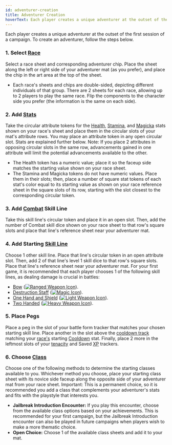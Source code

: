 ```yaml
---
id: adventurer-creation
title: Adventurer Creation
hoverText: Each player creates a unique adventurer at the outset of the first session of a campaign.
---
```


Each player creates a unique adventurer at the outset of the first session of a campaign. To create an adventurer, follow the steps below.

### 1. Select [Race](/docs/adventurer/races/index)

Select a race sheet and corresponding adventurer chip. Place the sheet along the left or right side of your adventurer mat (as you prefer), and place the chip in the art area at the top of the sheet.

- Each race's sheets and chips are double-sided, depicting different individuals of that group. There are 2 sheets for each race, allowing up to 2 players to play the same race. Flip the components to the character side you prefer (the information is the same on each side).

### 2. Add [Stats](/docs/adventurer/stats/)

Take the circular attribute tokens for the [Health](/docs/adventurer/stats/health), [Stamina](/docs/adventurer/stats/stamina), and [Magicka](/docs/adventurer/stats/magicka) stats shown on your race's sheet and place them in the circular slots of your mat's attribute rows. You may place an attribute token in any open circular slot. Stats are explained further below. Note: If you place 2 attributes in opposing circular slots in the same row, advancements gained in one attribute will limit the potential advancements available to the other.

- The Health token has a numeric value; place it so the faceup side matches the starting value shown on your race sheet.
- The Stamina and Magicka tokens do not have numeric values. Place them in their slots; then, place a number of square stat tokens of each stat's color equal to its starting value as shown on your race reference sheet in the square slots of its row, starting with the slot closest to the corresponding circular token.

### 3. Add [Combat](/docs/adventurer/skill-lines/warrior/combat) Skill Line

Take this skill line's circular token and place it in an open slot. Then, add the number of Combat skill dice shown on your race sheet to that row's square slots and place that line's reference sheet near your adventurer mat.

### 4. Add Starting [Skill Line](/docs/adventurer/skill-lines/index)

Choose 1 other skill line. Place that line's circular token in an open attribute slot. Then, add 2 of that line's level 1 skill dice to that row's square slots. Place that line's reference sheet near your adventurer mat. For your first game, it is recommended that each player chooses 1 of the following skill lines, as dealing damage is crucial in battles:

- [Bow](/docs/adventurer/skill-lines/warrior/bow) ([<img src="/icons/ranged-weapon.svg" alt="Ranged Weapon Icon" className="icon-svg" />](/docs/battles/battle-forms/ranged-weapon)).
- [Destruction Staff](/docs/adventurer/skill-lines/mage/destruction-staff) ([<img src="/icons/magic.svg" alt="Magic Icon" className="icon-svg" />](/docs/battles/battle-forms/magic)).
- [One Hand and Shield](/docs/adventurer/skill-lines/warrior/one-hand-and-shield) ([<img src="/icons/light-weapon.svg" alt="Light Weapon Icon" className="icon-svg" />](/docs/battles/battle-forms/light-weapon)).
- [Two Handed](/docs/adventurer/skill-lines/warrior/two-handed) ([<img src="/icons/heavy-weapon.svg" alt="Heavy Weapon Icon" className="icon-svg" />](/docs/battles/battle-forms/heavy-weapon)).

### 5. Place Pegs

Place a peg in the slot of your battle form tracker that matches your chosen starting skill line. Place another in the slot above the [cooldown track](/docs/glossary/cooldown-track) matching your [race's](/docs/adventurer/races/index) starting [Cooldown](/docs/adventurer/stats/cooldown) stat. Finally, place 2 more in the leftmost slots of your [tenacity](/docs/glossary/tenacity) and Saved [XP](/docs/glossary/xp) trackers.

### 6. Choose [Class](/docs/adventurer/classes/index)

Choose one of the following methods to determine the starting classes available to you. Whichever method you choose, place your starting class sheet with its novice side faceup along the opposite side of your adventurer mat from your race sheet. Important: This is a permanent choice, so it is recommended you add a class that complements your adventurer's stats and fits with the playstyle that interests you.

- **Jailbreak Introduction Encounter:** If you play this encounter, choose from the available class options based on your achievements. This is recommended for your first campaign, but the Jailbreak Introduction encounter can also be played in future campaigns when players wish to make a more thematic choice.
- **Open Choice:** Choose 1 of the available class sheets and add it to your mat.
